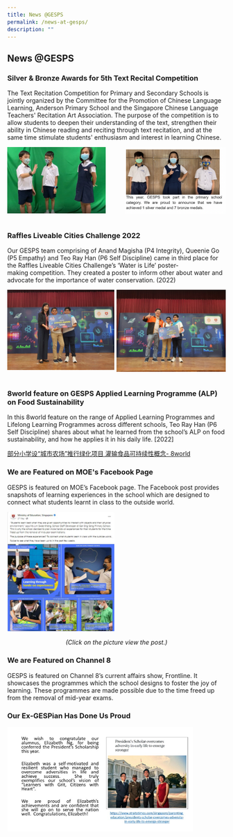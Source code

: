 ```yaml
---
title: News @GESPS
permalink: /news-at-gesps/
description: ""
---
```


## News @GESPS


### Silver & Bronze Awards for 5th Text Recital Competition


The Text Recitation Competition for Primary and Secondary Schools is jointly organized by the Committee for the Promotion of Chinese Language Learning, Anderson Primary School and the Singapore Chinese Language Teachers' Recitation Art Association. The purpose of the competition is to allow students to deepen their understanding of the text, strengthen their ability in Chinese reading and reciting through text recitation, and at the same time stimulate students' enthusiasm and interest in learning Chinese.

<img src="/images/photo%20of%20text%20recital%201.jpeg" style="width:45%" align=left>

><img src="/images/GESPSTextRectical2.png" style="width:50%" align=right>

<br clear="right"><br>

### Raffles Liveable Cities Challenge 2022

Our GESPS team comprising of Anand Magisha (P4 Integrity), Queenie Go (P5 Empathy) and Teo Ray Han (P6 Self Discipline) came in third place for the Raffles Liveable Cities Challenge’s ‘Water is Life’ poster-making competition. They created a poster to inform other about water and advocate for the importance of water conservation. (2022)

<img src="/images/Science%20buskers%20judges%20choice%20award.jpeg" style="width:49%" align=left>

<img src="/images/Science%20buskers%20most%20creative%20video%20award.jpeg" style="width:50%" align=right>

<br clear="right"><br>

### 8world feature on GESPS Applied Learning Programme (ALP) on Food Sustainability


In this 8world feature on the range of Applied Learning Programmes and Lifelong Learning Programmes across different schools, Teo Ray Han (P6 Self Discipline) shares about what he learned from the school’s ALP on food sustainability, and how he applies it in his daily life. \[2022\]

[部分小学设“城市农场”推行绿化项目 灌输食品可持续性概念- 8world](https://go.gov.sg/sg-primary-school-alp-llp-food-sustainability)

### We are Featured on MOE's Facebook Page


GESPS is featured on MOE’s Facebook page. The Facebook post provides snapshots of learning experiences in the school which are designed to connect what students learnt in class to the outside world.

<a href="https://www.facebook.com/moesingapore/posts/pfbid0L3wxSSerVZwS7QQbWv6eKnQYxFKjFhuJk5dTn8kXSyGJsaxYW3KRg2fMKyMm5zzVl">
<img src="/images/FB%20Post.jpeg" style="width:49%">
</a>

_<center>(Click on the picture view the post.)</center>_

### We are Featured on Channel 8

GESPS is featured on Channel 8’s current affairs show, Frontline. It showcases the programmes which the school designs to foster the joy of learning. These programmes are made possible due to the time freed up from the removal of mid-year exams.

### Our Ex-GESPian Has Done Us Proud

<img src="/images/Our%20Ex-GESPian%20Has%20Done%20Us%20Proud.jpeg" style="width:85%">


